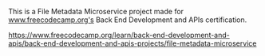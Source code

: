 This is a File Metadata Microservice project made for www.freecodecamp.org's Back End Development and APIs certification.

https://www.freecodecamp.org/learn/back-end-development-and-apis/back-end-development-and-apis-projects/file-metadata-microservice
